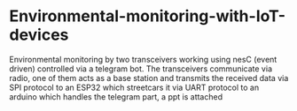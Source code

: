 # Environmental-monitoring-with-IoT-devices
Environmental monitoring by two transceivers working using nesC (event driven) controlled via a telegram bot. The transceivers communicate via radio, one of them acts as a base station and transmits the received data via SPI protocol to an ESP32 which streetcars it via UART protocol to an arduino which handles the telegram part, a ppt is attached
